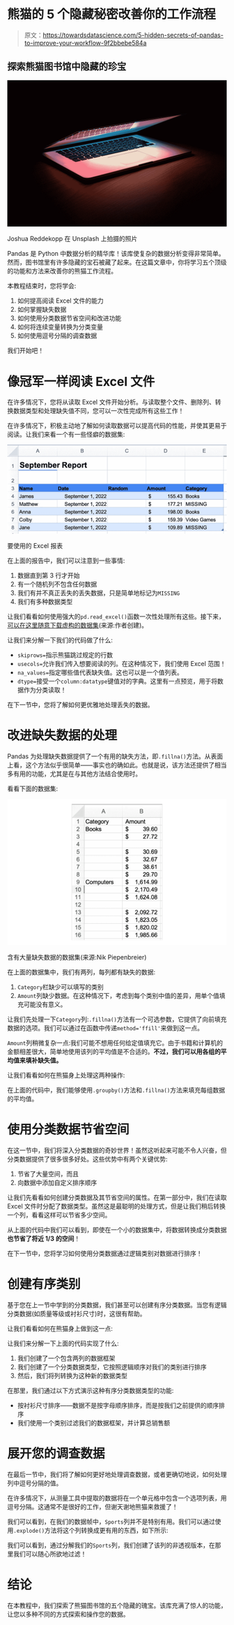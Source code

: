 # 熊猫的 5 个隐藏秘密改善你的工作流程

> 原文：<https://towardsdatascience.com/5-hidden-secrets-of-pandas-to-improve-your-workflow-9f2bbebe584a>

## 探索熊猫图书馆中隐藏的珍宝

![](img/b8fbe710124de40b472dd9e5eb2c2818.png)

Joshua Reddekopp 在 Unsplash 上拍摄的照片

Pandas 是 Python 中数据分析的精华库！该库使复杂的数据分析变得非常简单。然而，图书馆里有许多隐藏的宝石被藏了起来。在这篇文章中，你将学习五个顶级的功能和方法来改善你的熊猫工作流程。

本教程结束时，您将学会:

1.  如何提高阅读 Excel 文件的能力
2.  如何掌握缺失数据
3.  如何使用分类数据节省空间和改进功能
4.  如何将连续变量转换为分类变量
5.  如何使用逗号分隔的调查数据

我们开始吧！

# 像冠军一样阅读 Excel 文件

在许多情况下，您将从读取 Excel 文件开始分析。与读取整个文件、删除列、转换数据类型和处理缺失值不同，您可以一次性完成所有这些工作！

在许多情况下，积极主动地了解如何读取数据可以提高代码的性能，并使其更易于阅读。让我们来看一个有一些怪癖的数据集:

![](img/cfe87e342c3c052b17d6e9c01ab383d0.png)

要使用的 Excel 报表

在上面的报告中，我们可以注意到一些事情:

1.  数据直到第 3 行才开始
2.  有一个随机列不包含任何数据
3.  我们有并不真正丢失的丢失数据，只是简单地标记为`MISSING`
4.  我们有多种数据类型

让我们看看如何使用强大的`pd.read_excel()`函数一次性处理所有这些。接下来，[可以在这里随意下载虚构的数据集](https://github.com/datagy/mediumdata/raw/master/PandasTips.xlsx)(来源:作者创建)。

让我们来分解一下我们的代码做了什么:

*   `skiprows=`指示熊猫跳过规定的行数
*   `usecols=`允许我们传入想要阅读的列。在这种情况下，我们使用 Excel 范围！
*   `na_values=`指定哪些值代表缺失值。这也可以是一个值列表。
*   `dtype=`接受一个`column:datatype`键值对的字典。这里有一点预览，用于将数据作为分类读取！

在下一节中，您将了解如何更优雅地处理丢失的数据。

# 改进缺失数据的处理

Pandas 为处理缺失数据提供了一个有用的缺失方法，即`.fillna()`方法。从表面上看，这个方法似乎很简单——事实也的确如此。也就是说，该方法还提供了相当多有用的功能，尤其是在与其他方法结合使用时。

看看下面的数据集:

![](img/f3e0b5a6530a6363fe33aa644c8dff80.png)

含有大量缺失数据的数据集(来源:Nik Piepenbreier)

在上面的数据集中，我们有两列，每列都有缺失的数据:

1.  `Category`栏缺少可以填写的类别
2.  `Amount`列缺少数据。在这种情况下，考虑到每个类别中值的差异，用单个值填充可能没有意义。

让我们先处理一下`Category`列:`.fillna()`方法有一个可选参数，它提供了向前填充数据的选项。我们可以通过在函数中传递`method='ffill'`来做到这一点。

`Amount`列稍微复杂一点:我们可能不想用任何给定值填充它。由于书籍和计算机的金额相差很大，简单地使用该列的平均值是不合适的。**不过，我们可以用各组的平均值来填补缺失值。**

让我们看看如何在熊猫身上处理这两种操作:

在上面的代码中，我们能够使用`.groupby()`方法和`.fillna()`方法来填充每组数据的平均值。

# 使用分类数据节省空间

在这一节中，我们将深入分类数据的奇妙世界！虽然这听起来可能不令人兴奋，但分类数据提供了很多很多好处。这些优势中有两个关键优势:

1.  节省了大量空间，而且
2.  向数据中添加自定义排序顺序

让我们先看看如何创建分类数据及其节省空间的属性。在第一部分中，我们在读取 Excel 文件时分配了数据类型。虽然这是最聪明的处理方式，但是让我们稍后转换一个列，看看这样可以节省多少空间。

从上面的代码中我们可以看到，即使在一个小的数据集中，将数据转换成分类数据**也节省了将近 1/3 的空间**！

在下一节中，您将学习如何使用分类数据通过逻辑类别对数据进行排序！

# 创建有序类别

基于您在上一节中学到的分类数据，我们甚至可以创建有序分类数据。当您有逻辑分类数据(如质量等级或衬衫尺寸)时，这很有帮助。

让我们看看如何在熊猫身上做到这一点:

让我们来分解一下上面的代码实现了什么:

1.  我们创建了一个包含两列的数据框架
2.  我们创建了一个分类数据类型，它按照逻辑顺序对我们的类别进行排序
3.  然后，我们将列转换为这种新的数据类型

在那里，我们通过以下方式演示这种有序分类数据类型的功能:

*   按衬衫尺寸排序——数据不是按字母顺序排序，而是按我们之前提供的顺序排序
*   我们使用一个类别过滤我们的数据框架，并计算总销售额

# 展开您的调查数据

在最后一节中，我们将了解如何更好地处理调查数据，或者更确切地说，如何处理列中逗号分隔的值。

在许多情况下，从测量工具中提取的数据将在一个单元格中包含一个选项列表，用逗号分隔。这通常不是很好的工作，但谢天谢地熊猫来救援了！

我们可以看到，在我们的数据帧中，`Sports`列并不是特别有用。我们可以通过使用`.explode()`方法将这个列转换成更有用的东西，如下所示:

我们可以看到，通过分解我们的`Sports`列，我们创建了该列的非透视版本，在那里我们可以随心所欲地过滤！

# 结论

在本教程中，我们探索了熊猫图书馆的五个隐藏的瑰宝。该库充满了惊人的功能，让您以多种不同的方式探索和操作您的数据。